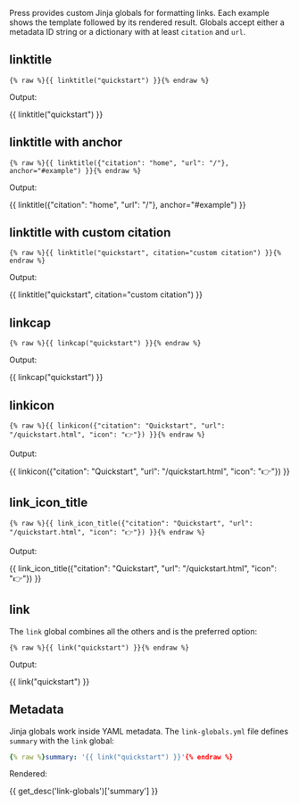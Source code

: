 Press provides custom Jinja globals for formatting links. Each example
shows the template followed by its rendered result. Globals accept either a
metadata ID string or a dictionary with at least `citation` and `url`.

## linktitle

```jinja
{% raw %}{{ linktitle("quickstart") }}{% endraw %}
```

Output:

{{ linktitle("quickstart") }}

## linktitle with anchor

```jinja
{% raw %}{{ linktitle({"citation": "home", "url": "/"}, anchor="#example") }}{% endraw %}
```

Output:

{{ linktitle({"citation": "home", "url": "/"}, anchor="#example") }}

## linktitle with custom citation

```jinja
{% raw %}{{ linktitle("quickstart", citation="custom citation") }}{% endraw %}
```

Output:

{{ linktitle("quickstart", citation="custom citation") }}

## linkcap

```jinja
{% raw %}{{ linkcap("quickstart") }}{% endraw %}
```

Output:

{{ linkcap("quickstart") }}

## linkicon

```jinja
{% raw %}{{ linkicon({"citation": "Quickstart", "url": "/quickstart.html", "icon": "👉"}) }}{% endraw %}
```

Output:

{{ linkicon({"citation": "Quickstart", "url": "/quickstart.html", "icon": "👉"}) }}

## link_icon_title

```jinja
{% raw %}{{ link_icon_title({"citation": "Quickstart", "url": "/quickstart.html", "icon": "👉"}) }}{% endraw %}
```

Output:

{{ link_icon_title({"citation": "Quickstart", "url": "/quickstart.html", "icon": "👉"}) }}

## link

The `link` global combines all the others and is the preferred option:

```jinja
{% raw %}{{ link("quickstart") }}{% endraw %}
```

Output:

{{ link("quickstart") }}

## Metadata

Jinja globals work inside YAML metadata. The `link-globals.yml` file defines
`summary` with the `link` global:

```yaml
{% raw %}summary: '{{ link("quickstart") }}'{% endraw %}
```

Rendered:

{{ get_desc('link-globals')['summary'] }}
